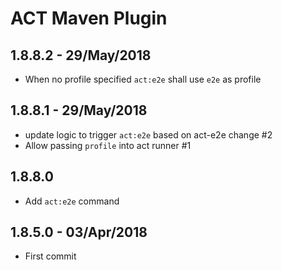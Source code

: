 # ACT Maven Plugin

## 1.8.8.2 - 29/May/2018
- When no profile specified `act:e2e` shall use `e2e` as profile

## 1.8.8.1 - 29/May/2018
- update logic to trigger `act:e2e` based on act-e2e change #2
- Allow passing `profile` into act runner #1

## 1.8.8.0
- Add `act:e2e` command

## 1.8.5.0 - 03/Apr/2018
- First commit

